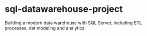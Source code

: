 # sql-datawarehouse-project
Building a modern data warehouse with SQL Server, including ETL processes, dat modeling and analytics.
